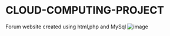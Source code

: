 # CLOUD-COMPUTING-PROJECT
Forum website created using html,php and MySql 
![image](https://user-images.githubusercontent.com/71371817/204712635-cd0b2a00-aff5-4f8b-a06f-6fe415e846af.png)
